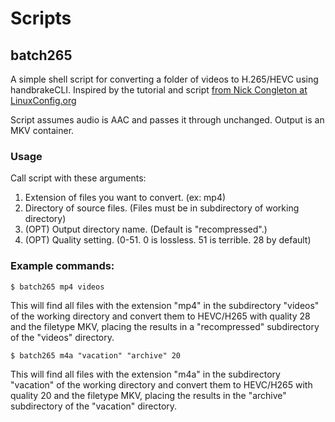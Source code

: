 # Scripts

## batch265
A simple shell script for converting a folder of videos to H.265/HEVC using handbrakeCLI.
Inspired by the tutorial and script [from Nick Congleton at LinuxConfig.org](https://linuxconfig.org/how-to-use-ffmpeg-to-convert-multiple-media-files-at-once-on-linux)

Script assumes audio is AAC and passes it through unchanged. Output is an MKV container.

### Usage
Call script with these arguments: 
1. Extension of files you want to convert. (ex: mp4)
2. Directory of source files. (Files must be in subdirectory of working directory)
3. (OPT) Output directory name. (Default is "recompressed".)
4. (OPT) Quality setting. (0-51. 0 is lossless. 51 is terrible. 28 by default)

### Example commands: 
`$ batch265 mp4 videos`

This will find all files with the extension "mp4" in the subdirectory "videos" of the working directory and convert them to HEVC/H265 with quality 28 and the filetype MKV, placing the results in a "recompressed" subdirectory of the "videos" directory.

`$ batch265 m4a "vacation" "archive" 20`

This will find all files with the extension "m4a" in the subdirectory "vacation" of the working directory and convert them to HEVC/H265 with quality 20 and the filetype MKV, placing the results in the "archive" subdirectory of the "vacation" directory.
